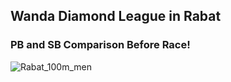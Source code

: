 ## Wanda Diamond League in Rabat
### PB and SB Comparison Before Race!

![Rabat_100m_men](https://github.com/manassehoduor/Crunch-Sports-Data/assets/20558188/77c05c64-a078-4a42-8b6f-1651615faf19)
